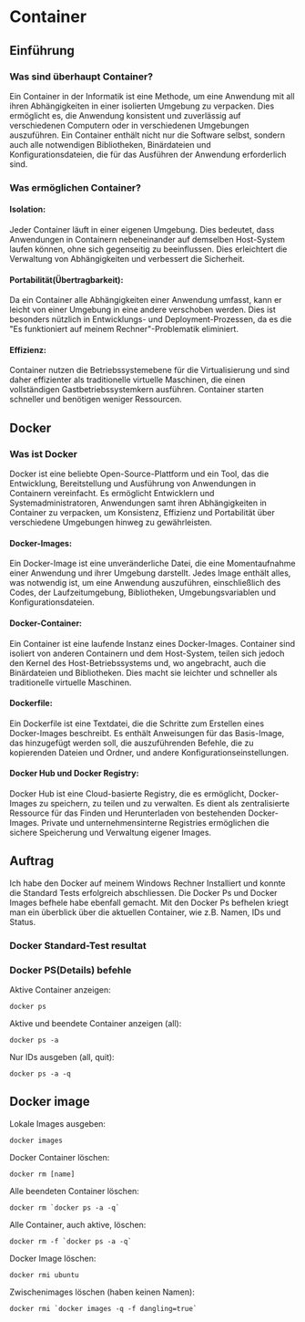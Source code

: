 # Container 

## Einführung 
### Was sind überhaupt Container?

Ein Container in der Informatik ist eine Methode, um eine Anwendung mit all ihren Abhängigkeiten in einer isolierten Umgebung zu verpacken. Dies ermöglicht es, die Anwendung konsistent und zuverlässig auf verschiedenen Computern oder in verschiedenen Umgebungen auszuführen. Ein Container enthält nicht nur die Software selbst, sondern auch alle notwendigen Bibliotheken, Binärdateien und Konfigurationsdateien, die für das Ausführen der Anwendung erforderlich sind.

### Was ermöglichen Container?

#### Isolation: 
Jeder Container läuft in einer eigenen Umgebung. Dies bedeutet, dass Anwendungen in Containern nebeneinander auf demselben Host-System laufen können, ohne sich gegenseitig zu beeinflussen. Dies erleichtert die Verwaltung von Abhängigkeiten und verbessert die Sicherheit.

#### Portabilität(Übertragbarkeit): 
Da ein Container alle Abhängigkeiten einer Anwendung umfasst, kann er leicht von einer Umgebung in eine andere verschoben werden. Dies ist besonders nützlich in Entwicklungs- und Deployment-Prozessen, da es die "Es funktioniert auf meinem Rechner"-Problematik eliminiert.

#### Effizienz: 
Container nutzen die Betriebssystemebene für die Virtualisierung und sind daher effizienter als traditionelle virtuelle Maschinen, die einen vollständigen Gastbetriebssystemkern ausführen. Container starten schneller und benötigen weniger Ressourcen.


## Docker 

### Was ist Docker 
Docker ist eine beliebte Open-Source-Plattform und ein Tool, das die Entwicklung, Bereitstellung und Ausführung von Anwendungen in Containern vereinfacht. Es ermöglicht Entwicklern und Systemadministratoren, Anwendungen samt ihren Abhängigkeiten in Container zu verpacken, um Konsistenz, Effizienz und Portabilität über verschiedene Umgebungen hinweg zu gewährleisten.

#### Docker-Images: 
Ein Docker-Image ist eine unveränderliche Datei, die eine Momentaufnahme einer Anwendung und ihrer Umgebung darstellt. Jedes Image enthält alles, was notwendig ist, um eine Anwendung auszuführen, einschließlich des Codes, der Laufzeitumgebung, Bibliotheken, Umgebungsvariablen und Konfigurationsdateien.

#### Docker-Container: 
Ein Container ist eine laufende Instanz eines Docker-Images. Container sind isoliert von anderen Containern und dem Host-System, teilen sich jedoch den Kernel des Host-Betriebssystems und, wo angebracht, auch die Binärdateien und Bibliotheken. Dies macht sie leichter und schneller als traditionelle virtuelle Maschinen.

#### Dockerfile:
Ein Dockerfile ist eine Textdatei, die die Schritte zum Erstellen eines Docker-Images beschreibt. Es enthält Anweisungen für das Basis-Image, das hinzugefügt werden soll, die auszuführenden Befehle, die zu kopierenden Dateien und Ordner, und andere Konfigurationseinstellungen.

#### Docker Hub und Docker Registry: 
Docker Hub ist eine Cloud-basierte Registry, die es ermöglicht, Docker-Images zu speichern, zu teilen und zu verwalten. Es dient als zentralisierte Ressource für das Finden und Herunterladen von bestehenden Docker-Images. Private und unternehmensinterne Registries ermöglichen die sichere Speicherung und Verwaltung eigener Images.

## Auftrag 
Ich habe den Docker auf meinem Windows Rechner Installiert und konnte die Standard Tests erfolgreich abschliessen.
Die Docker Ps und Docker Images befhele habe ebenfall gemacht. Mit den Docker Ps befhelen kriegt man ein überblick über die aktuellen Container, wie z.B. Namen, IDs und Status.

### Docker Standard-Test resultat


### Docker PS(Details) befehle

Aktive Container anzeigen:
```
docker ps
```
Aktive und beendete Container anzeigen (all):
```
docker ps -a
```

Nur IDs ausgeben (all, quit):
```
docker ps -a -q
```

## Docker image 

Lokale Images ausgeben:
```
docker images
```

Docker Container löschen:
```
docker rm [name]
```

Alle beendeten Container löschen:
```
docker rm `docker ps -a -q`
```

Alle Container, auch aktive, löschen:
```
docker rm -f `docker ps -a -q`
```

Docker Image löschen:
```
docker rmi ubuntu
```

Zwischenimages löschen (haben keinen Namen):
```
docker rmi `docker images -q -f dangling=true`
```

